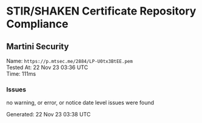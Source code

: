 # STIR/SHAKEN Certificate Repository Compliance

## Martini Security

Name: `https://p.mtsec.me/2884/LP-U0tx3BtEE.pem`\
Tested At: 22 Nov 23 03:36 UTC\
Time: 111ms

### Issues

no warning, or error, or notice date level issues were found

Generated: 22 Nov 23 03:38 UTC